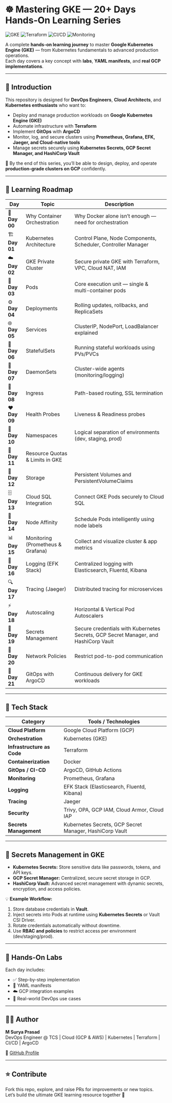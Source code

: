 # ☸️ Mastering GKE — 20+ Days Hands-On Learning Series  

![GKE](https://img.shields.io/badge/GKE-Kubernetes-blue?logo=google-cloud)
![Terraform](https://img.shields.io/badge/IaC-Terraform-purple?logo=terraform)
![CI/CD](https://img.shields.io/badge/CI/CD-GitHub%20Actions-black?logo=githubactions)
![Monitoring](https://img.shields.io/badge/Monitoring-Prometheus%20%7C%20Grafana-orange?logo=grafana)

A complete **hands-on learning journey** to master **Google Kubernetes Engine (GKE)** — from Kubernetes fundamentals to advanced production operations.  
Each day covers a key concept with **labs**, **YAML manifests**, and **real GCP implementations**.

---

## 🧭 Introduction

This repository is designed for **DevOps Engineers**, **Cloud Architects**, and **Kubernetes enthusiasts** who want to:

- Deploy and manage production workloads on **Google Kubernetes Engine (GKE)**
- Automate infrastructure with **Terraform**
- Implement **GitOps** with **ArgoCD**
- Monitor, log, and secure clusters using **Prometheus, Grafana, EFK, Jaeger, and Cloud-native tools**
- Manage secrets securely using **Kubernetes Secrets, GCP Secret Manager, and HashiCorp Vault**

🎯 By the end of this series, you’ll be able to design, deploy, and operate **production-grade clusters on GCP** confidently.

---

## 📅 Learning Roadmap

| Day | Topic | Description |
|-----|--------|-------------|
| 🧠 **Day 00** | Why Container Orchestration | Why Docker alone isn’t enough — need for orchestration |
| 🏗️ **Day 01** | Kubernetes Architecture | Control Plane, Node Components, Scheduler, Controller Manager |
| ☁️ **Day 02** | GKE Private Cluster | Secure private GKE with Terraform, VPC, Cloud NAT, IAM |
| 🧩 **Day 03** | Pods | Core execution unit — single & multi-container pods |
| ⚙️ **Day 04** | Deployments | Rolling updates, rollbacks, and ReplicaSets |
| 🌐 **Day 05** | Services | ClusterIP, NodePort, LoadBalancer explained |
| 🧱 **Day 06** | StatefulSets | Running stateful workloads using PVs/PVCs |
| 🧩 **Day 07** | DaemonSets | Cluster-wide agents (monitoring/logging) |
| 🚪 **Day 08** | Ingress | Path-based routing, SSL termination |
| ❤️ **Day 09** | Health Probes | Liveness & Readiness probes |
| 📂 **Day 10** | Namespaces | Logical separation of environments (dev, staging, prod) |
| 💾 **Day 11** | Resource Quotas & Limits in GKE |
| 💾 **Day 12** | Storage | Persistent Volumes and PersistentVolumeClaims |
| 🗄️ **Day 13** | Cloud SQL Integration | Connect GKE Pods securely to Cloud SQL |
| 📍 **Day 14** | Node Affinity | Schedule Pods intelligently using node labels |
| 📊 **Day 15** | Monitoring (Prometheus & Grafana) | Collect and visualize cluster & app metrics |
| 🧾 **Day 16** | Logging (EFK Stack) | Centralized logging with Elasticsearch, Fluentd, Kibana |
| 🔍 **Day 17** | Tracing (Jaeger) | Distributed tracing for microservices |
| ⚡ **Day 18** | Autoscaling | Horizontal & Vertical Pod Autoscalers |
| 🔐 **Day 19** | Secrets Management | Secure credentials with Kubernetes Secrets, GCP Secret Manager, and HashiCorp Vault |
| 🧱 **Day 20** | Network Policies | Restrict pod-to-pod communication |
| 🚀 **Day 21** | GitOps with ArgoCD | Continuous delivery for GKE workloads |

---

## 🧰 Tech Stack

| Category | Tools / Technologies |
|-----------|----------------------|
| **Cloud Platform** | Google Cloud Platform (GCP) |
| **Orchestration** | Kubernetes (GKE) |
| **Infrastructure as Code** | Terraform |
| **Containerization** | Docker |
| **GitOps / CI-CD** | ArgoCD, GitHub Actions |
| **Monitoring** | Prometheus, Grafana |
| **Logging** | EFK Stack (Elasticsearch, Fluentd, Kibana) |
| **Tracing** | Jaeger |
| **Security** | Trivy, OPA, GCP IAM, Cloud Armor, Cloud IAP |
| **Secrets Management** | Kubernetes Secrets, GCP Secret Manager, HashiCorp Vault |

---

## 🔐 Secrets Management in GKE

- **Kubernetes Secrets:** Store sensitive data like passwords, tokens, and API keys.  
- **GCP Secret Manager:** Centralized, secure secret storage in GCP.  
- **HashiCorp Vault:** Advanced secret management with dynamic secrets, encryption, and access policies.

💡 **Example Workflow:**
1. Store database credentials in **Vault**.
2. Inject secrets into Pods at runtime using **Kubernetes Secrets** or Vault CSI Driver.
3. Rotate credentials automatically without downtime.
4. Use **RBAC and policies** to restrict access per environment (dev/staging/prod).

---

## 🧪 Hands-On Labs

Each day includes:

- ✅ Step-by-step implementation  
- 📘 YAML manifests  
- ☁️ GCP integration examples  
- 🧩 Real-world DevOps use cases  

---

## 👨‍💻 Author

**M Surya Prasad**  
DevOps Engineer @ TCS | Cloud (GCP & AWS) | Kubernetes | Terraform | CI/CD | ArgoCD  

🔗 [GitHub Profile](https://github.com/mokadi-suryaprasad)

---

## ⭐ Contribute

Fork this repo, explore, and raise PRs for improvements or new topics.  
Let’s build the ultimate GKE learning resource together 🚀
